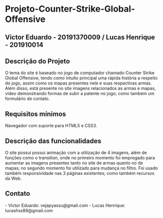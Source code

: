 # Projeto-Counter-Strike-Global-Offensive
Victor Eduardo - 20191370009  /  Lucas Henrique - 201910014
-
<h2>Descrição do Projeto</h2>
<p>O tema do site é baseado no jogo de computador chamado Counter Strike Global Offensive, tendo como intuito principal uma rápida história a respeito do jogo, assim como os mapas presentes nele e suas respectivas armas. Além disso, está presente no site imagens relacionados as armas e mapas, vídeo demonstrando formas de subir a patente no jogo; como também um formulário de contato.</p>
<h2>Requisitos mínimos</h2>
<p>Navegador com suporte para HTML5 e CSS3.
<h2>Descrição das funcionalidades</h2>
<p> O site possui possui animação com a utilização de 4 imagens, além de funções como o transition, onde no primeiro momento foi empregado para aumentar as imagens presentes tanto no site de armas quanto no de mapas; no segundo momento foi utilizado para mudança no filtro. Foi usado também responsividade nas 3 páginas existentes; como também recursos da Web.
<h2>Contato</h2>
- Victor Eduardo: vejapyassu@gmail.com
- Lucas Henrique: lucashss88@gmail.com
